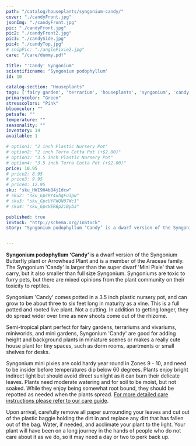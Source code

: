 ```yaml
---
path: "/catalog/houseplants/syngonium-candy/"
cover: "./candyFront.jpg"
jsonImg: "./candyFront.jpg"
pic: "./candyFront.jpg"
pic2: "./candyFront2.jpg"
pic3: "./candySide.jpg"
pic4: "./candyTop.jpg"
# snipPic: "./anglePixie2.jpg"
care: "/care/dummy.pdf"

title: "'Candy' Syngonium"
scientificname: "Syngonium podophyllum"
id: 10

catalog-section: "Houseplants"
tags: ['fairy garden', 'terrarium', 'houseplants', 'syngonium', 'candy']
primarycolor: "Green"
stresscolors: "Pink"
bloomcolor: ""
petsafe: ""
temperature: ""
seasonality: ""
inventory: 14
available: 1

# option1: "2 inch Plastic Nursery Pot"
# option2: "2 inch Terra Cotta Pot (+$2.00)"
# option3: "3.5 inch Plastic Nursery Pot"
# option4: "3.5 inch Terra Cotta Pot (+$2.00)"
price: 10.95
# price2: 8.95
# price3: 9.95
# price4: 12.95
sku: "sku_HWI9H4bB4jIdcw"
# sku2: "sku_GpcRr4uhgFu3pw"
# sku3: "sku_GpcUYFWQN07Wc1"
# sku4: "sku_GpcVERBp2iBybJ"

published: true
inStock: "http://schema.org/InStock"
story: "Syngonium podophyllum ‘Candy’ is a dwarf version of the Syngonium Butterfly plant or Arrowhead Plant and is a member of the Araceae family."


---
```

<strong>Syngonium podophyllum ‘Candy’</strong> is a dwarf version of the Syngonium Butterfly plant or Arrowhead Plant and is a member of the Araceae family. The Syngonium 'Candy' is larger than the super dwarf 'Mini Pixie' that we carry, but it also smaller than full size Syngonium. Syngoniums are toxic to furry pets, but there are mixed opinions from the plant community on their toxicity to reptiles.

Syngonium 'Candy' comes potted in a 3.5 inch plastic nursery pot, and can grow to be about three to six feet long in maturity as a vine. This is a full potted and rooted live plant. Not a cutting. In addition to getting longer, they do spread wider over time as new shoots come out of the rhizome.

Semi-tropical plant perfect for fairy gardens, terrariums and vivariums, miniworlds, and mini gardens, Syngonium 'Candy' are good for adding height and background plants in miniature scenes or makes a really cute house plant for tiny spaces, such as dorm rooms, apartments or small shelves for desks.

Syngonium mini pixies are cold hardy year round in Zones 9 - 10, and need to be insider before temperatures dip below 60 degrees. Plants enjoy bright indirect light but should avoid direct sunlight as it can burn their delicate leaves. Plants need moderate watering and for soil to be moist, but not soaked. While they enjoy being somewhat root bound, they should be repotted as needed when the plants spread. [For more detailed care instructions please refer to our care guide](/care/pixie/). 

Upon arrival, carefully remove all paper surrounding your leaves and cut out of the plastic baggie holding the dirt in and replace any dirt that has fallen out of the bag. Water, if needed, and acclimate your plant to the light. Your plant will have been on a long journey in the hands of people who do not care about it as we do, so it may need a day or two to perk back up.